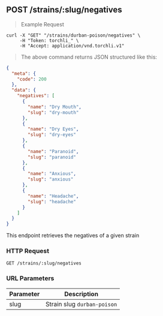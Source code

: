 ## POST /strains/:slug/negatives

> Example Request

```shell
curl -X "GET" "/strains/durban-poison/negatives" \
     -H "Token: torchli_" \
     -H "Accept: application/vnd.torchli.v1"
```

> The above command returns JSON structured like this:

```json
{
  "meta": {
    "code": 200
  },
  "data": {
    "negatives": [
      {
        "name": "Dry Mouth",
        "slug": "dry-mouth"
      },
      {
        "name": "Dry Eyes",
        "slug": "dry-eyes"
      },
      {
        "name": "Paranoid",
        "slug": "paranoid"
      },
      {
        "name": "Anxious",
        "slug": "anxious"
      },
      {
        "name": "Headache",
        "slug": "headache"
      }
    ]
  }
}
```

This endpoint retrieves the negatives of a given strain

### HTTP Request

`GET /strains/:slug/negatives`

### URL Parameters

Parameter | Description
--------- | -----------
slug | Strain slug `durban-poison`
